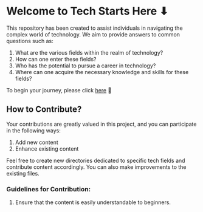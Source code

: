 # Welcome to Tech Starts Here ⬇

This repository has been created to assist individuals in navigating the complex world of technology. We aim to provide answers to common questions such as:

1. What are the various fields within the realm of technology?
2. How can one enter these fields?
3. Who has the potential to pursue a career in technology?
4. Where can one acquire the necessary knowledge and skills for these fields?

To begin your journey, please click [here](/Tech%20Starts%20Here/get%20started/getstarted.md) 🌟

## How to Contribute?

Your contributions are greatly valued in this project, and you can participate in the following ways:

1. Add new content
2. Enhance existing content

Feel free to create new directories dedicated to specific tech fields and contribute content accordingly. You can also make improvements to the existing files.

### Guidelines for Contribution:

1. Ensure that the content is easily understandable to beginners.